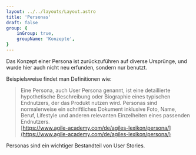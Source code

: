 ```yaml
---
layout: ../../layouts/Layout.astro
title: 'Personas'
draft: false
group: {
    inGroup: true,
    groupName: 'Konzepte',
}
---
```


Das Konzept einer Persona ist zurückzuführen auf diverse Ursprünge, und wurde hier auch nicht neu erfunden, sondern nur benutzt.

Beispielsweise findet man Definitionen wie:

> Eine Persona, auch User Persona genannt, ist eine detaillierte hypothetische Beschreibung oder Biographie eines typischen Endnutzers, der das Produkt nutzen wird. Personas sind normalerweise ein schriftliches Dokument inklusive Foto, Name, Beruf, Lifestyle und anderen relevanten Einzelheiten eines passenden Endnutzers.<br />
> [https://www.agile-academy.com/de/agiles-lexikon/persona/](https://www.agile-academy.com/de/agiles-lexikon/persona/)

Personas sind ein wichtiger Bestandteil von User Stories.
